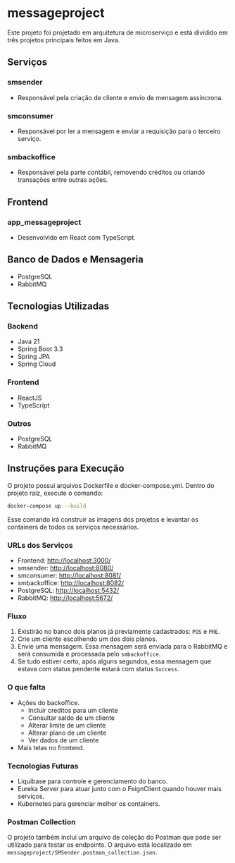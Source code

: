 # messageproject

Este projeto foi projetado em arquitetura de microserviço e está dividido em três projetos principais feitos em Java.

## Serviços

### smsender
- Responsável pela criação de cliente e envio de mensagem assíncrona.

### smconsumer
- Responsável por ler a mensagem e enviar a requisição para o terceiro serviço.

### smbackoffice
- Responsável pela parte contábil, removendo créditos ou criando transações entre outras ações.

## Frontend

### app_messageproject
- Desenvolvido em React com TypeScript.

## Banco de Dados e Mensageria

- PostgreSQL
- RabbitMQ

## Tecnologias Utilizadas

### Backend
- Java 21
- Spring Boot 3.3
- Spring JPA
- Spring Cloud

### Frontend
- ReactJS
- TypeScript

### Outros
- PostgreSQL
- RabbitMQ

## Instruções para Execução

O projeto possui arquivos Dockerfile e docker-compose.yml. Dentro do projeto raiz, execute o comando:

```sh
docker-compose up --build
```

Esse comando irá construir as imagens dos projetos e levantar os containers de todos os serviços necessários.

### URLs dos Serviços
- Frontend: [http://localhost:3000/](http://localhost:3000/)
- smsender: [http://localhost:8080/](http://localhost:8080/)
- smconsumer: [http://localhost:8081/](http://localhost:8081/)
- smbackoffice: [http://localhost:8082/](http://localhost:8082/)
- PostgreSQL: [http://localhost:5432/](http://localhost:5432/)
- RabbitMQ: [http://localhost:5672/](http://localhost:5672/)

### Fluxo
1. Existirão no banco dois planos já previamente cadastrados: `POS` e `PRE`.
2. Crie um cliente escolhendo um dos dois planos.
3. Envie uma mensagem. Essa mensagem será enviada para o RabbitMQ e será consumida e processada pelo `smbackoffice`.
4. Se tudo estiver certo, após alguns segundos, essa mensagem que estava com status pendente estará com status `Success`.

### O que falta
- Ações do backoffice.
  - Incluir creditos para um cliente
  - Consultar saldo de um cliente
  - Alterar limite de um cliente
  - Alterar plano de um cliente
  - Ver dados de um cliente
- Mais telas no frontend.

### Tecnologias Futuras
- Liquibase para controle e gerenciamento do banco.
- Eureka Server para atuar junto com o FeignClient quando houver mais serviços.
- Kubernetes para gerenciar melhor os containers.

### Postman Collection
O projeto também inclui um arquivo de coleção do Postman que pode ser utilizado para testar os endpoints. O arquivo está localizado em `messageproject/SMSender.postman_collection.json`.

